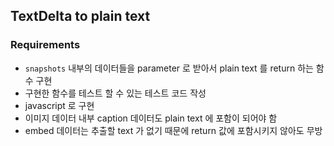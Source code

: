 ## TextDelta to plain text

### Requirements

- `snapshots` 내부의 데이터들을 parameter 로 받아서 plain text 를 return 하는 함수 구현
- 구현한 함수를 테스트 할 수 있는 테스트 코드 작성
- javascript 로 구현
- 이미지 데이터 내부 caption 데이터도 plain text 에 포함이 되어야 함
- embed 데이터는 추출할 text 가 없기 때문에 return 값에 포함시키지 않아도 무방
